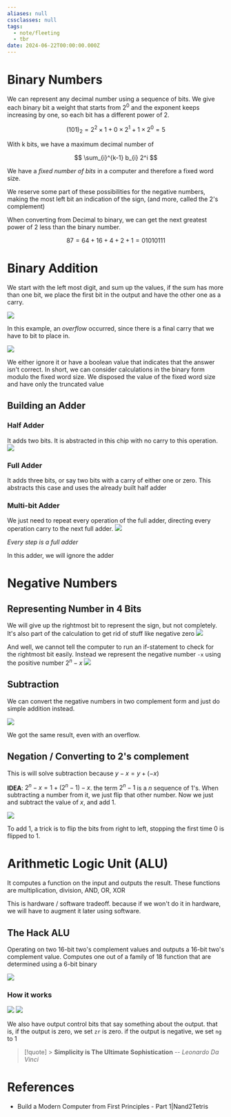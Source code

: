 ```yaml
---
aliases: null
cssclasses: null
tags:
  - note/fleeting
  - tbr
date: 2024-06-22T00:00:00.000Z
---
```

# Binary Numbers

We can represent any decimal number using a sequence of bits. We give each binary bit a weight that starts from $2^0$ and the exponent keeps increasing by one, so each bit has a different power of 2.

$$
(101)_2 = 2 ^ 2 \times 1 + 0 \times 2 ^ 1 + 1 \times 2 ^ 0 = 5
$$

With k bits, we have a maximum decimal number of

$$
\sum_{i}^{k-1} b_{i} 2^i
$$

We have a _fixed number of bits_ in a computer and therefore a fixed word size.

We reserve some part of these possibilities for the negative numbers, making the most left bit an indication of the sign, (and more, called the 2's complement)

When converting from Decimal to binary, we can get the next greatest power of 2 less than the binary number.

$$
87 = 64 + 16 + 4 + 2 + 1 = 01010111
$$

# Binary Addition

We start with the left most digit, and sum up the values, if the sum has more than one bit, we place the first bit in the output and have the other one as a carry.

<img src="attachment/d37b9a24f80626a2c6bfe02a17956180.png" />

In this example, an _overflow_ occurred, since there is a final carry that we have to bit to place in.

<img src="attachment/85c1ffc237586ee779406e248b935335.png" />

We either ignore it or have a boolean value that indicates that the answer isn't correct. In short, we can consider calculations in the binary form modulo the fixed word size. We disposed the value of the fixed word size and have only the truncated value

## Building an Adder

### Half Adder

It adds two bits. It is abstracted in this chip with no carry to this operation.
<img src="attachment/7ff2605da2d14acd02a90f18e23dcb6e.png" />

### Full Adder

It adds three bits, or say two bits with a carry of either one or zero. This abstracts this case and uses the already built half adder

### Multi-bit Adder

We just need to repeat every operation of the full adder, directing every operation carry to the next full adder.
<img src="attachment/d4c31842fe66cf39886cca0d94855918.png" />

_Every step is a full adder_

In this adder, we will ignore the adder

# Negative Numbers

## Representing Number in 4 Bits

We will give up the rightmost bit to represent the sign, but not completely. It's also part of the calculation to get rid of stuff like negative zero
<img src="attachment/06b1b8fd5eaeb23c6ea51d17470b6b3c.png" />

And well, we cannot tell the computer to run an if-statement to check for the rightmost bit easily. Instead we represent the negative number `-x` using the positive number $2^n-x$
<img src="attachment/da35ce5efcba425ee8be5e50b6be9d8e.png" />

## Subtraction

We can convert the negative numbers in two complement form and just do simple addition instead.

<img src="attachment/1b943371395997cff9a396681b1dbec9.png" />

We got the same result, even with an overflow.

## Negation / Converting to 2's complement

This is will solve subtraction because $y - x = y + (-x)$

**IDEA**: $2^n -x = 1 + (2^n - 1) - x$. the term $2^n - 1$ is a $n$ sequence of 1's. When subtracting a number from it, we just flip that other number. Now we just and subtract the value of $x$, and add 1.

<img src="attachment/bbfaa78d27ac7fa434f9050f546c6c41.png" />

To add 1, a trick is to flip the bits from right to left, stopping the first time 0 is flipped to 1.

# Arithmetic Logic Unit (ALU)

It computes a function on the input and outputs the result. These functions are multiplication, division, AND, OR, XOR

This is hardware / software tradeoff. because if we won't do it in hardware, we will have to augment it later using software.

## The Hack ALU

Operating on two 16-bit two's complement values and outputs a 16-bit two's complement value. Computes one out of a family of 18 function that are determined using a 6-bit binary

<img src="attachment/04095e98d54a0cc29c9fb31d13616d66.png" />

### How it works

<img src="attachment/3bf7bf05beabbd86b6e6c6023ed24bf0.png" />

<img src="attachment/1af1f7702261bbca0164a802ccf2b554.png" />

We also have output control bits that say something about the output. that is, if the output is zero, we set `zr` is zero. if the output is negative, we set `ng` to 1

> [!quote] > **Simplicity is The Ultimate Sophistication** -- _Leonardo Da Vinci_

# References

- Build a Modern Computer from First Principles - Part 1|Nand2Tetris


